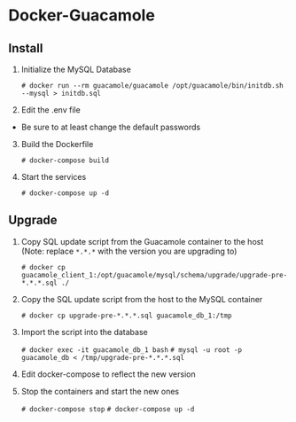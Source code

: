 # Docker-Guacamole

## Install

1.  Initialize the MySQL Database

	```# docker run --rm guacamole/guacamole /opt/guacamole/bin/initdb.sh --mysql > initdb.sql```

2. Edit the .env file
  * Be sure to at least change the default passwords

3. Build the Dockerfile

	```# docker-compose build```

4. Start the services

	```# docker-compose up -d```


## Upgrade

1. Copy SQL update script from the Guacamole container to the host (Note: replace `*.*.*` with the version you are upgrading to)

	```# docker cp guacamole_client_1:/opt/guacamole/mysql/schema/upgrade/upgrade-pre-*.*.*.sql ./```

2. Copy the SQL update script from the host to the MySQL container

	```# docker cp upgrade-pre-*.*.*.sql guacamole_db_1:/tmp```

3. Import the script into the database

	```# docker exec -it guacamole_db_1 bash```
	```# mysql -u root -p guacamole_db < /tmp/upgrade-pre-*.*.*.sql```

4. Edit docker-compose to reflect the new version

5. Stop the containers and start the new ones

	```# docker-compose stop```
	```# docker-compose up -d```

